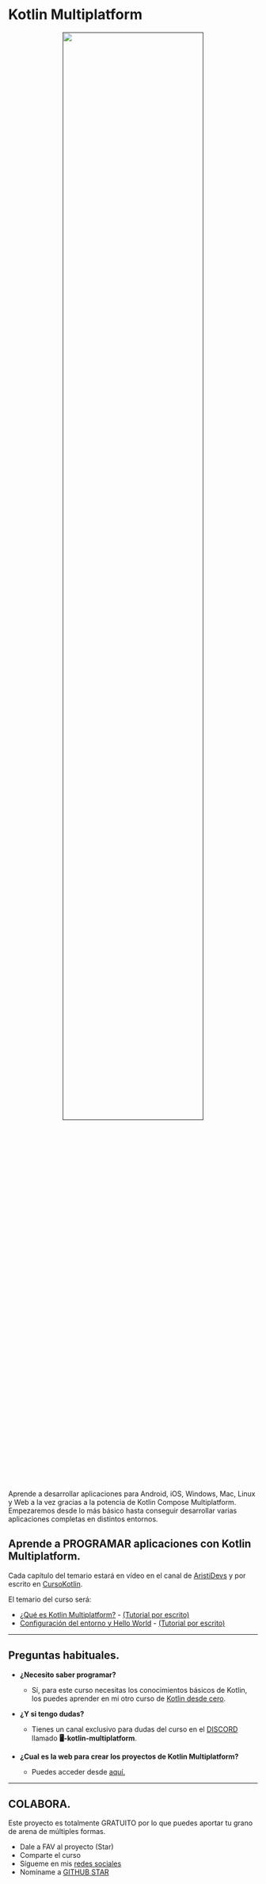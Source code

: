 # Kotlin Multiplatform

<p align="center">
<a href=""><img src="https://i.imgur.com/nDDp1Ra.jpg" style="height: 75%; width:75%;"/></center></a></p>

Aprende a desarrollar aplicaciones para Android, iOS, Windows, Mac, Linux y Web a la vez gracias a la potencia de Kotlin Compose Multiplatform. Empezaremos desde lo más básico hasta conseguir desarrollar varias aplicaciones completas en distintos entornos.

## Aprende a PROGRAMAR aplicaciones con Kotlin Multiplatform.

Cada capítulo del temario estará en vídeo en el canal de [AristiDevs](https://www.youtube.com/@aristidevs) y por escrito en [CursoKotlin](https://cursokotlin.com).

El temario del curso será: 
<br />
- [¿Qué es Kotlin Multiplatform?](https://youtu.be/smAhUwEQ1d8?si=Twbw3VmAnj0vVVD-)  -  [(Tutorial por escrito)](https://cursokotlin.com/configurando-y-ejecutando-nuestra-primera-app-en-kotlin-multiplatform/)
- [Configuración del entorno y Hello World](https://youtu.be/smAhUwEQ1d8?si=kF0_Mam1v68tZLqZ&t=296)  -  [(Tutorial por escrito)](https://cursokotlin.com/configurando-y-ejecutando-nuestra-primera-app-en-kotlin-multiplatform/)
---

## Preguntas habituales.

* **¿Necesito saber programar?**
	* Sí, para este curso necesitas los conocimientos básicos de Kotlin, los puedes aprender en mi otro curso de [Kotlin desde cero](https://github.com/ArisGuimera/Android-Expert/tree/main).

* **¿Y si tengo dudas?**
    * Tienes un canal exclusivo para dudas del curso en el [DISCORD](https://discord.com/invite/SVBExkcGyV?fbclid=IwAR02ojS9ErZfGhl3DQjEZHoX92LX8WWj98JYLVAn7OgMXVrrtf86kfYtvhE) llamado **🖥-kotlin-multiplatform**.
 
* **¿Cual es la web para crear los proyectos de Kotlin Multiplatform?**
	* Puedes acceder desde [aquí.](https://kmp.jetbrains.com/) 

---

## COLABORA.

Este proyecto es totalmente GRATUITO por lo que puedes aportar tu grano de arena de múltiples formas.

- Dale a FAV al proyecto (Star)
- Comparte el curso
- Sígueme en mis [redes sociales](https://aristi.dev)
- Nomíname a [GITHUB STAR](https://stars.github.com/nominate/)
